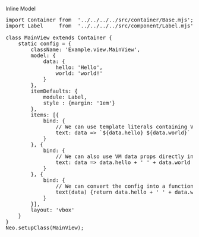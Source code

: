 Inline Model

<pre data-neo>
import Container from  '../../../../src/container/Base.mjs';
import Label     from  '../../../../src/component/Label.mjs';

class MainView extends Container {
    static config = {
        className: 'Example.view.MainView',
        model: {
            data: {
                hello: 'Hello',
                world: 'world!'
            }
        },
        itemDefaults: {
            module: Label,
            style : {margin: '1em'}
        },
        items: [{
            bind: {
                // We can use template literals containing VM data props
                text: data => `${data.hello} ${data.world}`
            }
        }, {
            bind: {
                // We can also use VM data props directly inside fat arrow functions
                text: data => data.hello + ' ' + data.world
            }
        }, {
            bind: {
                // We can convert the config into a function to use VM data props
                text(data) {return data.hello + ' ' + data.world}
            }
        }],
        layout: 'vbox'
    }
}
Neo.setupClass(MainView);
</pre>
